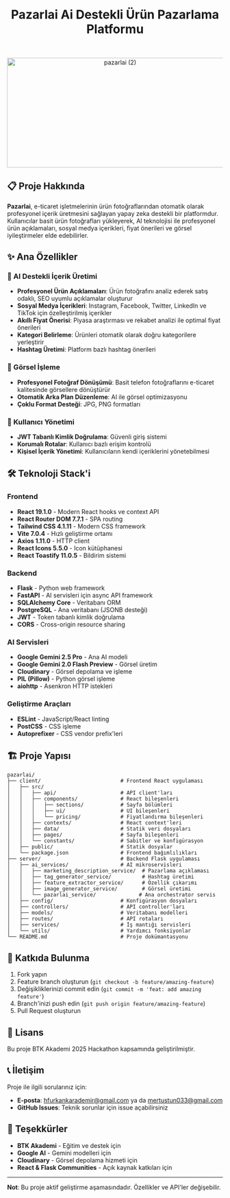 <h1 align="center"> Pazarlai Ai Destekli Ürün Pazarlama Platformu </h1> <br>
<p align="center">
  <img width="512" height="256" alt="pazarlai (2)" src="https://github.com/user-attachments/assets/4e55800b-4efa-4e65-bcab-1710979d411b" />
</p>


## 📋 Proje Hakkında

**Pazarlai**, e-ticaret işletmelerinin ürün fotoğraflarından otomatik olarak profesyonel içerik üretmesini sağlayan yapay zeka destekli bir platformdur. Kullanıcılar basit ürün fotoğrafları yükleyerek, AI teknolojisi ile profesyonel ürün açıklamaları, sosyal medya içerikleri, fiyat önerileri ve görsel iyileştirmeler elde edebilirler.

## ✨ Ana Özellikler

### 🎯 AI Destekli İçerik Üretimi

-   **Profesyonel Ürün Açıklamaları**: Ürün fotoğrafını analiz ederek satış odaklı, SEO uyumlu açıklamalar oluşturur
-   **Sosyal Medya İçerikleri**: Instagram, Facebook, Twitter, LinkedIn ve TikTok için özelleştirilmiş içerikler
-   **Akıllı Fiyat Önerisi**: Piyasa araştırması ve rekabet analizi ile optimal fiyat önerileri
-   **Kategori Belirleme**: Ürünleri otomatik olarak doğru kategorilere yerleştirir
-   **Hashtag Üretimi**: Platform bazlı hashtag önerileri

### 📸 Görsel İşleme

-   **Profesyonel Fotoğraf Dönüşümü**: Basit telefon fotoğraflarını e-ticaret kalitesinde görsellere dönüştürür
-   **Otomatik Arka Plan Düzenleme**: AI ile görsel optimizasyonu
-   **Çoklu Format Desteği**: JPG, PNG formatları

### 🔐 Kullanıcı Yönetimi

-   **JWT Tabanlı Kimlik Doğrulama**: Güvenli giriş sistemi
-   **Korumalı Rotalar**: Kullanıcı bazlı erişim kontrolü
-   **Kişisel İçerik Yönetimi**: Kullanıcıların kendi içeriklerini yönetebilmesi

## 🛠️ Teknoloji Stack'i

### Frontend

-   **React 19.1.0** - Modern React hooks ve context API
-   **React Router DOM 7.7.1** - SPA routing
-   **Tailwind CSS 4.1.11** - Modern CSS framework
-   **Vite 7.0.4** - Hızlı geliştirme ortamı
-   **Axios 1.11.0** - HTTP client
-   **React Icons 5.5.0** - Icon kütüphanesi
-   **React Toastify 11.0.5** - Bildirim sistemi

### Backend

-   **Flask** - Python web framework
-   **FastAPI** - AI servisleri için async API framework
-   **SQLAlchemy Core** - Veritabanı ORM
-   **PostgreSQL** - Ana veritabanı (JSONB desteği)
-   **JWT** - Token tabanlı kimlik doğrulama
-   **CORS** - Cross-origin resource sharing

### AI Servisleri

-   **Google Gemini 2.5 Pro** - Ana AI modeli
-   **Google Gemini 2.0 Flash Preview** - Görsel üretim
-   **Cloudinary** - Görsel depolama ve işleme
-   **PIL (Pillow)** - Python görsel işleme
-   **aiohttp** - Asenkron HTTP istekleri

### Geliştirme Araçları

-   **ESLint** - JavaScript/React linting
-   **PostCSS** - CSS işleme
-   **Autoprefixer** - CSS vendor prefix'leri

## 🏗️ Proje Yapısı

```
pazarlai/
├── client/                          # Frontend React uygulaması
│   ├── src/
│   │   ├── api/                     # API client'ları
│   │   ├── components/              # React bileşenleri
│   │   │   ├── sections/            # Sayfa bölümleri
│   │   │   ├── ui/                  # UI bileşenleri
│   │   │   └── pricing/             # Fiyatlandırma bileşenleri
│   │   ├── contexts/                # React context'leri
│   │   ├── data/                    # Statik veri dosyaları
│   │   ├── pages/                   # Sayfa bileşenleri
│   │   └── constants/               # Sabitler ve konfigürasyon
│   ├── public/                      # Statik dosyalar
│   └── package.json                 # Frontend bağımlılıkları
├── server/                          # Backend Flask uygulaması
│   ├── ai_services/                 # AI mikroservisleri
│   │   ├── marketing_description_service/  # Pazarlama açıklaması
│   │   ├── tag_generator_service/          # Hashtag üretimi
│   │   ├── feature_extractor_service/      # Özellik çıkarımı
│   │   ├── image_generator_service/        # Görsel üretimi
│   │   └── pazarlai_service/              # Ana orchestrator servis
│   ├── config/                      # Konfigürasyon dosyaları
│   ├── controllers/                 # API controller'ları
│   ├── models/                      # Veritabanı modelleri
│   ├── routes/                      # API rotaları
│   ├── services/                    # İş mantığı servisleri
│   └── utils/                       # Yardımcı fonksiyonlar
└── README.md                        # Proje dokümantasyonu
```


## 🤝 Katkıda Bulunma

1. Fork yapın
2. Feature branch oluşturun (`git checkout -b feature/amazing-feature`)
3. Değişikliklerinizi commit edin (`git commit -m 'feat: add amazing feature'`)
4. Branch'inizi push edin (`git push origin feature/amazing-feature`)
5. Pull Request oluşturun

## 📝 Lisans

Bu proje BTK Akademi 2025 Hackathon kapsamında geliştirilmiştir.

## 📞 İletişim

Proje ile ilgili sorularınız için:

-   **E-posta**: hfurkankarademir@gmail.com ya da mertustun033@gmail.com
-   **GitHub Issues**: Teknik sorunlar için issue açabilirsiniz

## 🙏 Teşekkürler

-   **BTK Akademi** - Eğitim ve destek için
-   **Google AI** - Gemini modelleri için
-   **Cloudinary** - Görsel depolama hizmeti için
-   **React & Flask Communities** - Açık kaynak katkıları için

---

**Not**: Bu proje aktif geliştirme aşamasındadır. Özellikler ve API'ler değişebilir.
